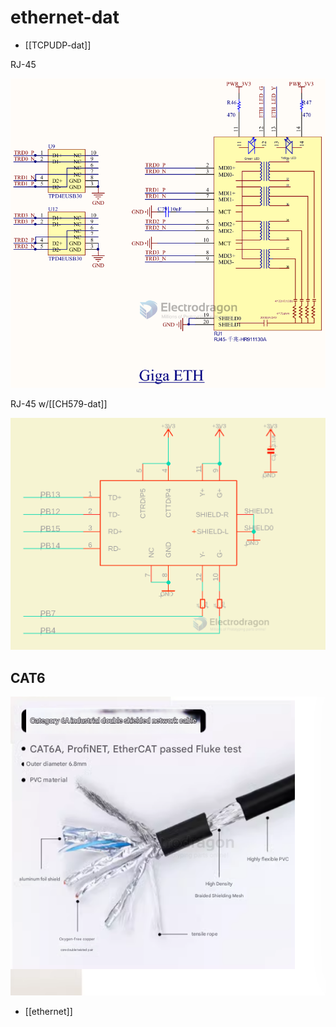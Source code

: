 
# ethernet-dat 

- [[TCPUDP-dat]]

RJ-45

![](2023-11-30-15-43-51.png)


RJ-45 w/[[CH579-dat]]

![](2024-03-22-17-34-40.png)

## CAT6

![](2025-04-25-02-07-43.png)




- [[ethernet]]